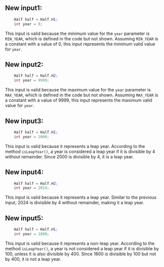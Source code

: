 ## New input1:
```java
    Half half = Half.H1;
    int year = 0;
```
This input is valid because the minimum value for the `year` parameter is `MIN_YEAR`, which is defined in the code but not shown. Assuming `MIN_YEAR` is a constant with a value of 0, this input represents the minimum valid value for `year`.

## New input2:
```java
    Half half = Half.H2;
    int year = 9999;
```
This input is valid because the maximum value for the `year` parameter is `MAX_YEAR`, which is defined in the code but not shown. Assuming `MAX_YEAR` is a constant with a value of 9999, this input represents the maximum valid value for `year`.

## New input3:
```java
    Half half = Half.H1;
    int year = 2000;
```
This input is valid because it represents a leap year. According to the method `isLeapYear()`, a year is considered a leap year if it is divisible by 4 without remainder. Since 2000 is divisible by 4, it is a leap year.

## New input4:
```java
    Half half = Half.H2;
    int year = 2024;
```
This input is valid because it represents a leap year. Similar to the previous input, 2024 is divisible by 4 without remainder, making it a leap year.

## New input5:
```java
    Half half = Half.H1;
    int year = 1800;
```
This input is valid because it represents a non-leap year. According to the method `isLeapYear()`, a year is not considered a leap year if it is divisible by 100, unless it is also divisible by 400. Since 1800 is divisible by 100 but not by 400, it is not a leap year.